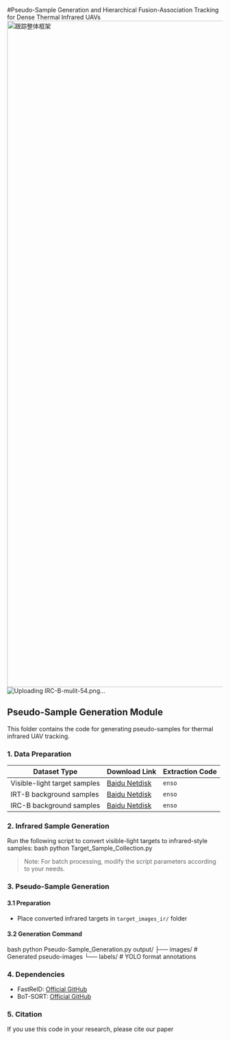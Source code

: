 #Pseudo-Sample Generation and Hierarchical Fusion-Association Tracking for Dense Thermal Infrared UAVs
<img width="8996" height="1554" alt="跟踪整体框架" src="https://github.com/user-attachments/assets/ee7a5ffd-ee14-4fcf-b944-5a0c44ebdb0a" />
![Uploading IRC-B-mulit-54.png…]()

## Pseudo-Sample Generation Module

This folder contains the code for generating pseudo-samples for thermal infrared UAV tracking.

### 1. Data Preparation
| Dataset Type | Download Link | Extraction Code |
|--------------|---------------|-----------------|
| Visible-light target samples | [Baidu Netdisk](https://pan.baidu.com/s/1hqhfbyttdnw7pXdCiIOIgg) | `enso` |
| IRT-B background samples | [Baidu Netdisk](https://pan.baidu.com/s/1ak4Cth-aBuAkDtK3X0oq8A) | `enso` |
| IRC-B background samples | [Baidu Netdisk](https://pan.baidu.com/s/1pKLkE1cHMM5-FJH6TxyyPA) | `enso` |

### 2. Infrared Sample Generation
Run the following script to convert visible-light targets to infrared-style samples: 
bash 
python Target_Sample_Collection.py
> Note: For batch processing, modify the script parameters according to your needs.

### 3. Pseudo-Sample Generation
#### 3.1 Preparation
- Place converted infrared targets in `target_images_ir/` folder
#### 3.2 Generation Command
bash
python Pseudo-Sample_Generation.py
output/
├── images/ # Generated pseudo-images
└── labels/ # YOLO format annotations

### 4. Dependencies
- FastReID: [Official GitHub](https://github.com/JDAI-CV/fast-reid)
- BoT-SORT: [Official GitHub](https://github.com/NirAharon/BOT-SORT)

### 5. Citation
If you use this code in your research, please cite our paper
